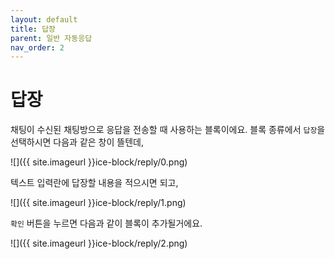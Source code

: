 ```yaml
---
layout: default
title: 답장
parent: 일반 자동응답
nav_order: 2
---
```


# 답장

채팅이 수신된 채팅방으로 응답을 전송할 때 사용하는 블록이에요.
블록 종류에서 `답장`을 선택하시면 다음과 같은 창이 뜰텐데, 

![]({{ site.imageurl }}ice-block/reply/0.png)

텍스트 입력란에 답장할 내용을 적으시면 되고,

![]({{ site.imageurl }}ice-block/reply/1.png)

`확인` 버튼을 누르면 다음과 같이 블록이 추가될거에요.

![]({{ site.imageurl }}ice-block/reply/2.png)
